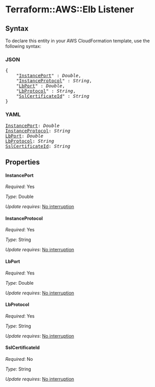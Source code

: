 # Terraform::AWS::Elb Listener

## Syntax

To declare this entity in your AWS CloudFormation template, use the following syntax:

### JSON

<pre>
{
    "<a href="#instanceport" title="InstancePort">InstancePort</a>" : <i>Double</i>,
    "<a href="#instanceprotocol" title="InstanceProtocol">InstanceProtocol</a>" : <i>String</i>,
    "<a href="#lbport" title="LbPort">LbPort</a>" : <i>Double</i>,
    "<a href="#lbprotocol" title="LbProtocol">LbProtocol</a>" : <i>String</i>,
    "<a href="#sslcertificateid" title="SslCertificateId">SslCertificateId</a>" : <i>String</i>
}
</pre>

### YAML

<pre>
<a href="#instanceport" title="InstancePort">InstancePort</a>: <i>Double</i>
<a href="#instanceprotocol" title="InstanceProtocol">InstanceProtocol</a>: <i>String</i>
<a href="#lbport" title="LbPort">LbPort</a>: <i>Double</i>
<a href="#lbprotocol" title="LbProtocol">LbProtocol</a>: <i>String</i>
<a href="#sslcertificateid" title="SslCertificateId">SslCertificateId</a>: <i>String</i>
</pre>

## Properties

#### InstancePort

_Required_: Yes

_Type_: Double

_Update requires_: [No interruption](https://docs.aws.amazon.com/AWSCloudFormation/latest/UserGuide/using-cfn-updating-stacks-update-behaviors.html#update-no-interrupt)

#### InstanceProtocol

_Required_: Yes

_Type_: String

_Update requires_: [No interruption](https://docs.aws.amazon.com/AWSCloudFormation/latest/UserGuide/using-cfn-updating-stacks-update-behaviors.html#update-no-interrupt)

#### LbPort

_Required_: Yes

_Type_: Double

_Update requires_: [No interruption](https://docs.aws.amazon.com/AWSCloudFormation/latest/UserGuide/using-cfn-updating-stacks-update-behaviors.html#update-no-interrupt)

#### LbProtocol

_Required_: Yes

_Type_: String

_Update requires_: [No interruption](https://docs.aws.amazon.com/AWSCloudFormation/latest/UserGuide/using-cfn-updating-stacks-update-behaviors.html#update-no-interrupt)

#### SslCertificateId

_Required_: No

_Type_: String

_Update requires_: [No interruption](https://docs.aws.amazon.com/AWSCloudFormation/latest/UserGuide/using-cfn-updating-stacks-update-behaviors.html#update-no-interrupt)

